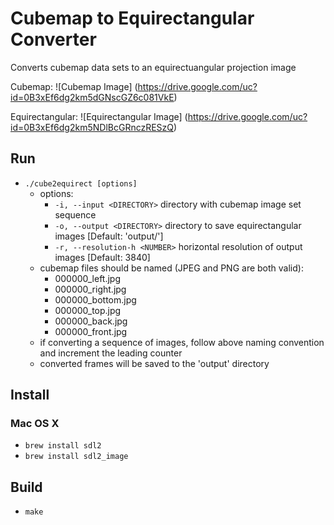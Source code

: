 Cubemap to Equirectangular Converter
=======

Converts cubemap data sets to an equirectuangular projection image

Cubemap:
![Cubemap Image]
(https://drive.google.com/uc?id=0B3xEf6dg2km5dGNscGZ6c081VkE)

Equirectangular:
![Equirectangular Image]
(https://drive.google.com/uc?id=0B3xEf6dg2km5NDlBcGRnczRESzQ)

## Run ##

* `./cube2equirect [options]`
    * options:
        * `-i, --input <DIRECTORY>` directory with cubemap image set sequence
        * `-o, --output <DIRECTORY>` directory to save equirectangular images [Default: 'output/']
        * `-r, --resolution-h <NUMBER>` horizontal resolution of output images [Default: 3840]
    * cubemap files should be named (JPEG and PNG are both valid):
        * 000000_left.jpg
        * 000000_right.jpg
        * 000000_bottom.jpg
        * 000000_top.jpg
        * 000000_back.jpg
        * 000000_front.jpg
    * if converting a sequence of images, follow above naming convention and increment the leading counter
    * converted frames will be saved to the 'output' directory

## Install ##

### Mac OS X ###

* `brew install sdl2`
* `brew install sdl2_image`

## Build ##

* `make`

